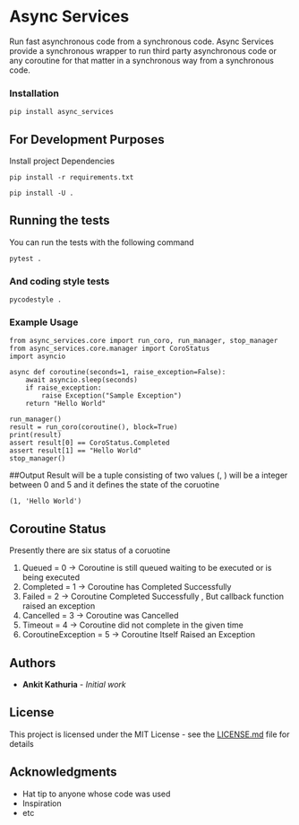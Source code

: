 # Async Services

Run fast asynchronous code from a synchronous code. Async Services provide a synchronous wrapper to run
third party asynchronous code or any coroutine for that matter in a synchronous way from a synchronous code.

### Installation

```
pip install async_services
```

## For Development Purposes
Install project Dependencies
```
pip install -r requirements.txt
```

```
pip install -U .
```

## Running the tests

You can run the tests with the following command

```
pytest .
```

### And coding style tests

```
pycodestyle .
```

### Example Usage

```
from async_services.core import run_coro, run_manager, stop_manager
from async_services.core.manager import CoroStatus
import asyncio

async def coroutine(seconds=1, raise_exception=False):
    await asyncio.sleep(seconds)
    if raise_exception:
        raise Exception("Sample Exception")
    return "Hello World"

run_manager()
result = run_coro(coroutine(), block=True)
print(result)
assert result[0] == CoroStatus.Completed
assert result[1] == "Hello World"
stop_manager()

```
##Output
Result will be a tuple consisting of two values (<status>, <result>)
<status> will be a integer between 0 and 5 and it defines the state of the coruotine

```
(1, 'Hello World')
```

## Coroutine Status
Presently there are six status of a coruotine

1. Queued = 0                   -> Coroutine is still queued waiting to be executed or is being executed
2. Completed = 1                -> Coroutine has Completed Successfully
3. Failed = 2                   -> Coroutine Completed Successfully , But callback function raised an exception
4. Cancelled = 3                -> Coroutine was Cancelled
5. Timeout = 4                  -> Coroutine did not complete in the given time
6. CoroutineException = 5       -> Coroutine Itself Raised an Exception

## Authors

* **Ankit Kathuria** - *Initial work*

## License

This project is licensed under the MIT License - see the [LICENSE.md](LICENSE.md) file for details

## Acknowledgments

* Hat tip to anyone whose code was used
* Inspiration
* etc


